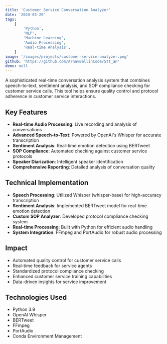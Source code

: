 ```yaml
---
title: 'Customer Service Conversation Analyzer'
date: '2024-03-20'
tags:
    [
        'Python',
        'NLP',
        'Machine Learning',
        'Audio Processing',
        'Real-time Analysis',
    ]
image: '/images/projects/customer-service-analyzer.png'
github: 'https://github.com/ArnavBallinCode/Stt_an'
demo: null
---
```


A sophisticated real-time conversation analysis system that combines speech-to-text, sentiment analysis, and SOP compliance checking for customer service calls. This tool helps ensure quality control and protocol adherence in customer service interactions.

## Key Features

-   **Real-time Audio Processing**: Live recording and analysis of conversations
-   **Advanced Speech-to-Text**: Powered by OpenAI's Whisper for accurate transcription
-   **Sentiment Analysis**: Real-time emotion detection using BERTweet
-   **SOP Compliance**: Automated checking against customer service protocols
-   **Speaker Diarization**: Intelligent speaker identification
-   **Comprehensive Reporting**: Detailed analysis of conversation quality

## Technical Implementation

-   **Speech Processing**: Utilized Whisper (whisper-base) for high-accuracy transcription
-   **Sentiment Analysis**: Implemented BERTweet model for real-time emotion detection
-   **Custom SOP Analyzer**: Developed protocol compliance checking system
-   **Real-time Processing**: Built with Python for efficient audio handling
-   **System Integration**: FFmpeg and PortAudio for robust audio processing

## Impact

-   Automated quality control for customer service calls
-   Real-time feedback for service agents
-   Standardized protocol compliance checking
-   Enhanced customer service training capabilities
-   Data-driven insights for service improvement

## Technologies Used

-   Python 3.9
-   OpenAI Whisper
-   BERTweet
-   FFmpeg
-   PortAudio
-   Conda Environment Management
